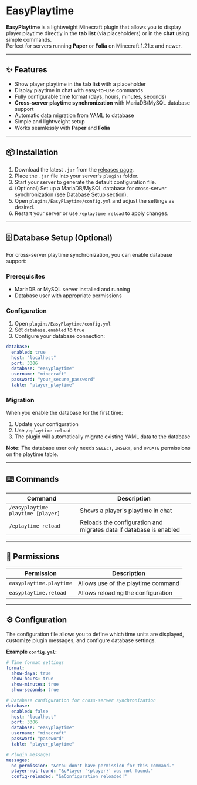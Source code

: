 # EasyPlaytime

**EasyPlaytime** is a lightweight Minecraft plugin that allows you to display player playtime directly in the **tab list** (via placeholders) or in the **chat** using simple commands.  
Perfect for servers running **Paper** or **Folia** on Minecraft 1.21.x and newer.

---

## ✨ Features

- Show player playtime in the **tab list** with a placeholder  
- Display playtime in chat with easy-to-use commands  
- Fully configurable time format (days, hours, minutes, seconds)  
- **Cross-server playtime synchronization** with MariaDB/MySQL database support
- Automatic data migration from YAML to database  
- Simple and lightweight setup  
- Works seamlessly with **Paper** and **Folia**  

---

## 📦 Installation

1. Download the latest `.jar` from the [releases page](#).  
2. Place the `.jar` file into your server's `plugins` folder.  
3. Start your server to generate the default configuration file.  
4. (Optional) Set up a MariaDB/MySQL database for cross-server synchronization (see Database Setup section).  
5. Open `plugins/EasyPlaytime/config.yml` and adjust the settings as desired.  
6. Restart your server or use `/eplaytime reload` to apply changes.

---

## 🗄️ Database Setup (Optional)

For cross-server playtime synchronization, you can enable database support:

### Prerequisites
- MariaDB or MySQL server installed and running
- Database user with appropriate permissions

### Configuration
1. Open `plugins/EasyPlaytime/config.yml`
2. Set `database.enabled` to `true`
3. Configure your database connection:

```yaml
database:
  enabled: true
  host: "localhost"
  port: 3306
  database: "easyplaytime"
  username: "minecraft"
  password: "your_secure_password"
  table: "player_playtime"
```

### Migration
When you enable the database for the first time:
1. Update your configuration
2. Use `/eplaytime reload` 
3. The plugin will automatically migrate existing YAML data to the database

**Note:** The database user only needs `SELECT`, `INSERT`, and `UPDATE` permissions on the playtime table.

---

## ⌨️ Commands

| Command | Description |
|---------|-------------|
| `/easyplaytime playtime [player]` | Shows a player's playtime in chat |
| `/eplaytime reload` | Reloads the configuration and migrates data if database is enabled |

---

## 🔑 Permissions

| Permission | Description |
|------------|-------------|
| `easyplaytime.playtime` | Allows use of the playtime command |
| `easyplaytime.reload` | Allows reloading the configuration |

---

## ⚙️ Configuration

The configuration file allows you to define which time units are displayed, customize plugin messages, and configure database settings.

**Example `config.yml`:**

```yaml
# Time format settings
format:
  show-days: true
  show-hours: true
  show-minutes: true
  show-seconds: true

# Database configuration for cross-server synchronization
database:
  enabled: false
  host: "localhost"
  port: 3306
  database: "easyplaytime"
  username: "minecraft"
  password: "password"
  table: "player_playtime"

# Plugin messages
messages:
  no-permission: "&cYou don't have permission for this command."
  player-not-found: "&cPlayer '{player}' was not found."
  config-reloaded: "&aConfiguration reloaded!"
